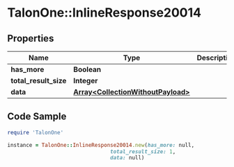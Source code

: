 # TalonOne::InlineResponse20014

## Properties

Name | Type | Description | Notes
------------ | ------------- | ------------- | -------------
**has_more** | **Boolean** |  | [optional] 
**total_result_size** | **Integer** |  | [optional] 
**data** | [**Array&lt;CollectionWithoutPayload&gt;**](CollectionWithoutPayload.md) |  | 

## Code Sample

```ruby
require 'TalonOne'

instance = TalonOne::InlineResponse20014.new(has_more: null,
                                 total_result_size: 1,
                                 data: null)
```


